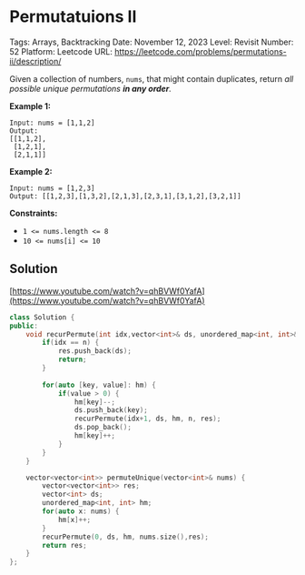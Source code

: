 # Permutatuions II

Tags: Arrays, Backtracking
Date: November 12, 2023
Level: Revisit
Number: 52
Platform: Leetcode
URL: https://leetcode.com/problems/permutations-ii/description/

Given a collection of numbers, `nums`, that might contain duplicates, return *all possible unique permutations **in any order**.*

**Example 1:**

```
Input: nums = [1,1,2]
Output:
[[1,1,2],
 [1,2,1],
 [2,1,1]]

```

**Example 2:**

```
Input: nums = [1,2,3]
Output: [[1,2,3],[1,3,2],[2,1,3],[2,3,1],[3,1,2],[3,2,1]]

```

**Constraints:**

- `1 <= nums.length <= 8`
- `10 <= nums[i] <= 10`

## Solution

[https://www.youtube.com/watch?v=qhBVWf0YafA](https://www.youtube.com/watch?v=qhBVWf0YafA)

```cpp
class Solution {
public:
    void recurPermute(int idx,vector<int>& ds, unordered_map<int, int>& hm, int n, vector<vector<int>>& res) {
        if(idx == n) {
            res.push_back(ds);
            return;
        }
        
        for(auto [key, value]: hm) {
            if(value > 0) {
                hm[key]--;
                ds.push_back(key);
                recurPermute(idx+1, ds, hm, n, res);
                ds.pop_back();
                hm[key]++;
            }
        }
    }

    vector<vector<int>> permuteUnique(vector<int>& nums) {
        vector<vector<int>> res;
        vector<int> ds;
        unordered_map<int, int> hm;
        for(auto x: nums) {
            hm[x]++;
        }
        recurPermute(0, ds, hm, nums.size(),res);
        return res;
    }
};
```